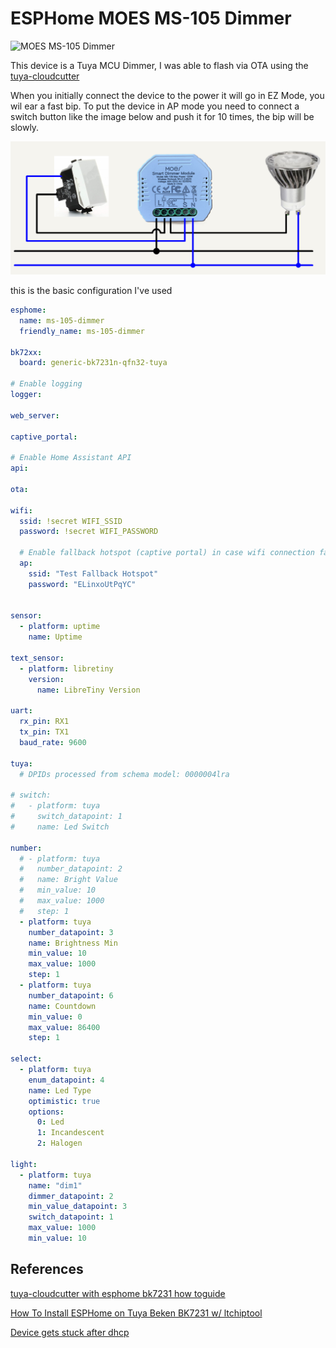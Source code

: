 # ESPHome MOES MS-105 Dimmer

![MOES MS-105 Dimmer](../assets/MOES-MS-105.png)

This device is a Tuya MCU Dimmer, I was able to flash via OTA using the [tuya-cloudcutter](https://github.com/tuya-cloudcutter/tuya-cloudcutter)

When you initially connect the device to the power it will go in EZ Mode, you wil ear a fast bip. To put the device in AP mode you need to connect a switch button like the image below and push it for 10 times, the bip will be slowly.

![Wire Connection](<../assets/MOES-MS-105-Dimmer WireConnection.png>)

this is the basic configuration I've used

```Yaml
esphome:
  name: ms-105-dimmer
  friendly_name: ms-105-dimmer

bk72xx:
  board: generic-bk7231n-qfn32-tuya

# Enable logging
logger:

web_server:

captive_portal:

# Enable Home Assistant API
api:

ota:

wifi:
  ssid: !secret WIFI_SSID
  password: !secret WIFI_PASSWORD

  # Enable fallback hotspot (captive portal) in case wifi connection fails
  ap:
    ssid: "Test Fallback Hotspot"
    password: "ELinxoUtPqYC"


sensor:
  - platform: uptime
    name: Uptime

text_sensor:
  - platform: libretiny
    version:
      name: LibreTiny Version

uart:
  rx_pin: RX1
  tx_pin: TX1
  baud_rate: 9600

tuya:
  # DPIDs processed from schema model: 0000004lra

# switch:
#   - platform: tuya
#     switch_datapoint: 1
#     name: Led Switch

number:
  # - platform: tuya
  #   number_datapoint: 2
  #   name: Bright Value
  #   min_value: 10
  #   max_value: 1000
  #   step: 1
  - platform: tuya
    number_datapoint: 3
    name: Brightness Min
    min_value: 10
    max_value: 1000
    step: 1
  - platform: tuya
    number_datapoint: 6
    name: Countdown
    min_value: 0
    max_value: 86400
    step: 1

select:
  - platform: tuya
    enum_datapoint: 4
    name: Led Type
    optimistic: true
    options:
      0: Led
      1: Incandescent
      2: Halogen

light:
  - platform: tuya
    name: "dim1"
    dimmer_datapoint: 2
    min_value_datapoint: 3
    switch_datapoint: 1
    max_value: 1000
    min_value: 10
```


## References
[tuya-cloudcutter with esphome bk7231 how toguide](https://digiblur.com/2023/08/19/updated-tuya-cloudcutter-with-esphome-bk7231-how-to-guide)

[How To Install ESPHome on Tuya Beken BK7231 w/ ltchiptool](https://www.youtube.com/watch?v=t0o8nMbqOSA)

[Device gets stuck after dhcp](https://github.com/tuya-cloudcutter/tuya-cloudcutter/wiki/FAQ#my-device-gets-stuck-after-dhcp-what-can-i-do)
